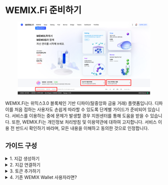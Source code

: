 # WEMIX.Fi 준비하기

<figure><img src="../../.gitbook/assets/basic_guide_1 (1).png" alt=""><figcaption></figcaption></figure>

WEMIX.Fi는 위믹스3.0 블록체인 기반 디파이(탈중앙화 금융 거래) 플랫폼입니다. 디파이를 처음 접하는 사용자도 손쉽게 따라할 수 있도록 단계별 가이드가 준비되어 있습니다. 서비스를 이용하는 중에 문제가 발생할 경우 지원센터를 통해 도움을 받을 수 있습니다. 또한, WEMIX.Fi는 개인정보 처리방침 및 이용약관에 대하여 고지합니다. 서비스 이용 전 반드시 확인하기 바라며, 모든 내용을 이해하고 동의한 것으로 인정합니다.

## 가이드 구성

<details>

<summary>1. 지갑 생성하기</summary>

* 메타마스크 생성하기
  * 메타마스크 다운로드 및 설치
  * 비밀번호 만들기
  * 비밀문구 생성 및 확인
  * 메타마스크 생성 완료

<!---->

* WEMIX3.0 지갑 생성하기
  * WEMIX3.0 지갑 다운로드 및 설치
  * 비밀번호 및 생체 인증 방법 등록
  * 지갑 비밀문구 생성 및 확인
  * 지갑 생성 완료

</details>

<details>

<summary>2. 지갑 연결하기</summary>

* 메타마스크 연결하기
* WEMIX3.0 지갑 연결하기

</details>

<details>

<summary>3. 토큰 추가하기</summary>

* 메타마스크
  * 토큰 가져오기
  * 토큰 정보 입력
  * 토큰 추가 완료

<!---->

* WEMIX3.0 지갑

</details>

<details>

<summary>4. 기존 WEMIX Wallet 사용자라면?</summary>



</details>
